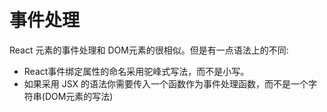 # 事件处理

React 元素的事件处理和 DOM元素的很相似。但是有一点语法上的不同:
* React事件绑定属性的命名采用驼峰式写法，而不是小写。
* 如果采用 JSX 的语法你需要传入一个函数作为事件处理函数，而不是一个字符串(DOM元素的写法)
